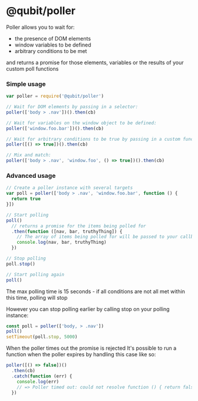 @qubit/poller
=============

Poller allows you to wait for:
  - the presence of DOM elements
  - window variables to be defined
  - arbitrary conditions to be met

and returns a promise for those elements, variables or the results of your custom poll functions

### Simple usage

```js
var poller = require('@qubit/poller')

// Wait for DOM elements by passing in a selector:
poller(['body > .nav'])().then(cb)

// Wait for variables on the window object to be defined:
poller(['window.foo.bar'])().then(cb)

// Wait for arbitrary conditions to be true by passing in a custom function:
poller([() => true])().then(cb)

// Mix and match:
poller(['body > .nav', 'window.foo', () => true])().then(cb)

```

### Advanced usage

```js
// Create a poller instance with several targets
var poll = poller(['body > .nav', 'window.foo.bar', function () {
  return true
}])

// Start polling
poll()
  // returns a promise for the items being polled for
  .then(function ([nav, bar, truthyThing]) {
    // The array of items being polled for will be passed to your callback function
    console.log(nav, bar, truthyThing)
  })

// Stop polling
poll.stop()

// Start polling again
poll()
```

The max polling time is 15 seconds - if all conditions are not all met within this time, polling will stop

However you can stop polling earlier by calling stop on your polling instance:
```js
const poll = poller(['body, > .nav'])
poll()
setTimeout(poll.stop, 5000)
```

When the poller times out the promise is rejected
It's possible to run a function when the poller expires by handling this case like so:
```js
poller([() => false])()
  .then(cb)
  .catch(function (err) {
    console.log(err)
    // => Poller timed out: could not resolve function () { return false }
  })
```
